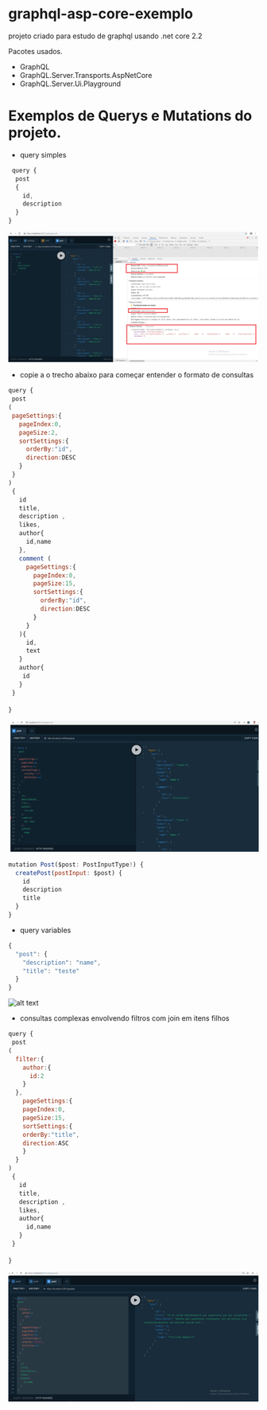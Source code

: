 # graphql-asp-core-exemplo
projeto criado para estudo de graphql usando  .net core 2.2

Pacotes usados.

 * GraphQL
 * GraphQL.Server.Transports.AspNetCore
 * GraphQL.Server.Ui.Playground




# Exemplos de Querys e Mutations do projeto.
 
 * query simples  

```javascript
 query {
  post
  {
    id,
    description   
  }
} 
```
 ![alt text](https://github.com/leandro0404/graphql-asp-core-exemplo/blob/master/images/graphql-request.png)

* copie a o trecho abaixo para começar entender  o formato de consultas
 ```javascript
query {
  post
(
  pageSettings:{
    pageIndex:0,
    pageSize:2,
    sortSettings:{
      orderBy:"id",
      direction:DESC 
    }
  }
)
  {
    id
    title,
    description ,
    likes,
    author{
      id,name
    },
    comment (
      pageSettings:{
        pageIndex:0,
        pageSize:15,
        sortSettings:{
          orderBy:"id",
          direction:DESC
        }
      }
    ){
      id,
      text
    }
    author{
     id
    }
  }
  
}
```
![alt text](https://github.com/leandro0404/graphql-asp-core-exemplo/blob/master/images/query_exemplo_passando_filtro.png)

```javascript
mutation Post($post: PostInputType!) {
  createPost(postInput: $post) {
    id
    description
    title
  }
}
```

* query variables
```javascript
{
  "post": {
    "description": "name",
    "title": "teste"
  }
}
````

![alt text](https://github.com/leandro0404/graphql-asp-core-exemplo/blob/master/images/mutation_exemplo_criando_post.png)


* consultas complexas envolvendo filtros com join em itens filhos
```javascript
query {
 post
(
  filter:{
    author:{
      id:2
    }
  },
    pageSettings:{
    pageIndex:0,
    pageSize:15,
    sortSettings:{
    orderBy:"title",
    direction:ASC
    }
  }
)
 {
   id
   title,
   description ,
   likes,
   author{
     id,name
   }
 }
 
}
```
![alt text](https://github.com/leandro0404/graphql-asp-core-exemplo/blob/master/images/query_exemplo_passando_filtro_com_join.png)




